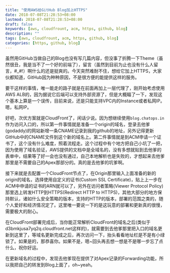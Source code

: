 ```yaml
---
title: "使用AWS给GitHub Blog加上HTTPS"
date: 2018-07-08T21:28:53+08:00
lastmod: 2018-07-08T21:28:53+08:00
draft: false
keywords: [aws, cloudfrount, acm, https, github, blog]
description: ""
tags: [aws, cloudfrount, acm, https, github, blog]
categories: [https, github, blog]
---
```


虽然用GitHub当做自己的Blog也没有写几篇内容，但没事了折腾一下Theme（虽然很丑，我是当不了一个好的前端了），留言（虽然到目前为止也没有什么人留言，#_#!）啊什么的还是挺爽的。今天突然难耐不住，想给它加上HTTPS，大家伙都知道，GitHub因为种种原因，不是很方便的能提供这样的服务。

要干这样的事情，唯一能走的路子就是在前面再加上一层代理了，刚开始考虑使用AWS ALB的，因为据说它后端可以支持外部资源了，但是大概瞄了一下，发现这个基本上算是一个误传，目前来说，还是只能支持VPC内的Instance或者私网IP。嗯，私网IP。

好吧，次优方案就是CloudFront了，闲话少说。因为想继续使用`blog.chatops.in`作为访问入口的，所以第一件事情就是准备一个origin的域名，登录去他爹(godaddy)的网站新增一条CNAME记录到我的github的地址，另外记得更新GitHub中的CNAME文件到这个新的域名上。第二件事情就是到ACM申请一个证书了，这个没有什么难度，照着流程走。这个过程中有个地方把自己小坑了一把，因为使用了域名验证，AWS提供的文档中是全域名的，没有多想就贴到去他爹的表单中，结果等了好一会也没有通过，自己本地解析也是失败的，才想起来去他爹那里是不需要自己的Apex那部分的。真的是去他爹的坑爹啊。

接下来就是去配置一个CloudFront节点了，在Origin那里输入上面准备的新的origin的域名，选择使用自定义的证书(Custom SSL Certificate)，贴上上一步在ACM中申请的证书的ARN就可以了，另外在访问者策略(Viewer Protocol Policy)那里选上转发HTTP到HTTPS(Redirect HTTP to HTTPS)，其他大部分的地方保持默认，诸如什么安全策略的版本，支持的HTTP的版本，部署的范围之类的，随个人爱好和经济情况定了。这里唯一要说一下的是这玩意的部署和更新真的很慢，需要极大的耐心。

在CloudFront部署完成后，当你能正常解析CloudFront的域名之后(类似于d3bmkjusa7yq2q.cloudfront.net这样的)，就需要到去他爹那里把入口的域名更新到这里了，等域名更新完成之后，再次访问一下，抬头看看地址栏是不是有小绿锁了。如果是的，那恭喜你。如果不是，嗯~回头再去想一想是不是哪一步忘了点什么，祝你好运。

在更新域名的过程中，发现去他爹现在提供了对Apex记录的Forwarding功能，所以我把自己的转发到Blog上面了，oh~yeah。